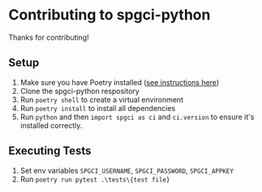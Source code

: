 # Contributing to spgci-python

Thanks for contributing!

## Setup

1. Make sure you have Poetry installed ([see instructions here](https://python-poetry.org))
2. Clone the spgci-python respository
3. Run `poetry shell` to create a virtual environment
4. Run `poetry install` to install all dependencies
5. Run `python` and then `import spgci as ci` and `ci.version` to ensure it's installed correctly.

## Executing Tests

1. Set env variables `SPGCI_USERNAME`, `SPGCI_PASSWORD`, `SPGCI_APPKEY`
1. Run `poetry run pytest .\tests\{test file}`
